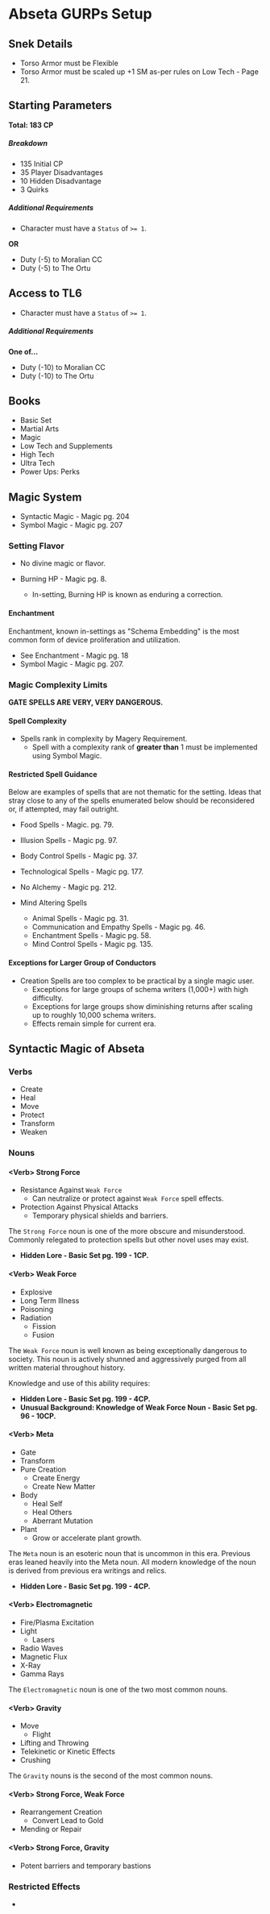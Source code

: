 # Abseta GURPs Setup

## Snek Details

* Torso Armor must be Flexible
* Torso Armor must be scaled up +1 SM as-per rules on Low Tech - Page 21.

## Starting Parameters

**Total: 183 CP**

##### Breakdown

* 135 Initial CP
* 35 Player Disadvantages
* 10 Hidden Disadvantage
* 3 Quirks

##### Additional Requirements

* Character must have a `Status` of `>= 1`.

**OR**

* Duty (-5) to Moralian CC
* Duty (-5) to The Ortu

## Access to TL6

* Character must have a `Status` of `>= 1`.

##### Additional Requirements

**One of...**

* Duty (-10) to Moralian CC
* Duty (-10) to The Ortu

## Books

* Basic Set
* Martial Arts
* Magic
* Low Tech and Supplements
* High Tech
* Ultra Tech
* Power Ups: Perks

## Magic System

* Syntactic Magic - Magic pg. 204
* Symbol Magic - Magic pg. 207

###                                                                                       

### Setting Flavor

* No divine magic or flavor.


* Burning HP - Magic pg. 8.
    * In-setting, Burning HP is known as enduring a correction.

#### Enchantment

Enchantment, known in-settings as "Schema Embedding" is the most common form of device proliferation and utilization.

* See Enchantment - Magic pg. 18
* Symbol Magic - Magic pg. 207.

### Magic Complexity Limits

**GATE SPELLS ARE VERY, VERY DANGEROUS.**

#### Spell Complexity

* Spells rank in complexity by Magery Requirement.
    * Spell with a complexity rank of **greater than** 1 must be implemented using Symbol Magic.

#### Restricted Spell Guidance

Below are examples of spells that are not thematic for the setting. Ideas that stray close to any of the spells
enumerated below should be reconsidered or, if attempted, may fail outright.

* Food Spells - Magic. pg. 79.
* Illusion Spells - Magic pg. 97.
* Body Control Spells - Magic pg. 37.
* Technological Spells - Magic pg. 177.
* No Alchemy - Magic pg. 212.

* Mind Altering Spells
    * Animal Spells - Magic pg. 31.
    * Communication and Empathy Spells - Magic pg. 46.
    * Enchantment Spells - Magic pg. 58.
    * Mind Control Spells - Magic pg. 135.

#### Exceptions for Larger Group of Conductors

* Creation Spells are too complex to be practical by a single magic user.
    * Exceptions for large groups of schema writers (1,000+) with high difficulty.
    * Exceptions for large groups show diminishing returns after scaling up to roughly 10,000 schema writers.
    * Effects remain simple for current era.

## Syntactic Magic of Abseta

### Verbs

* Create
* Heal
* Move
* Protect
* Transform
* Weaken

### Nouns

#### \<Verb> Strong Force

* Resistance Against `Weak Force`
    * Can neutralize or protect against `Weak Force` spell effects.
* Protection Against Physical Attacks
    * Temporary physical shields and barriers.

The `Strong Force` noun is one of the more obscure and misunderstood. Commonly relegated to protection spells but other
novel uses may exist.

* **Hidden Lore - Basic Set pg. 199 - 1CP.**

#### \<Verb> Weak Force

* Explosive
* Long Term Illness
* Poisoning
* Radiation
    * Fission
    * Fusion

The `Weak Force` noun is well known as being exceptionally dangerous to society. This noun is actively shunned and
aggressively purged from all written material throughout history.

Knowledge and use of this ability requires:

* **Hidden Lore - Basic Set pg. 199 - 4CP.**
* **Unusual Background: Knowledge of Weak Force Noun - Basic Set pg. 96 - 10CP.**

#### \<Verb> Meta

* Gate
* Transform
* Pure Creation
    * Create Energy
    * Create New Matter
* Body
    * Heal Self
    * Heal Others
    * Aberrant Mutation
* Plant
    * Grow or accelerate plant growth.

The `Meta` noun is an esoteric noun that is uncommon in this era. Previous eras leaned heavily into the Meta noun. All
modern knowledge of the noun is derived from previous era writings and relics.

* **Hidden Lore - Basic Set pg. 199 - 4CP.**

#### \<Verb> Electromagnetic

* Fire/Plasma Excitation
* Light
    * Lasers
* Radio Waves
* Magnetic Flux
* X-Ray
* Gamma Rays

The `Electromagnetic` noun is one of the two most common nouns.

#### \<Verb> Gravity

* Move
    * Flight
* Lifting and Throwing
* Telekinetic or Kinetic Effects
* Crushing

The `Gravity` nouns is the second of the most common nouns.

#### \<Verb> Strong Force, Weak Force

* Rearrangement Creation
    * Convert Lead to Gold
* Mending or Repair

#### \<Verb> Strong Force, Gravity

* Potent barriers and temporary bastions

### Restricted Effects

*

